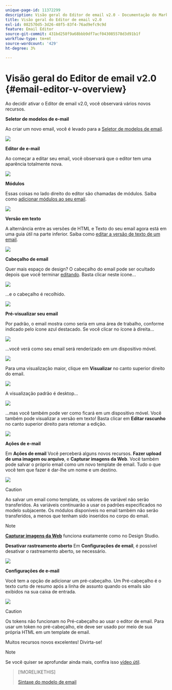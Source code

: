 ```yaml
---
unique-page-id: 11372299
description: Visão geral do Editor de email v2.0 - Documentação do Marketo - Documentação do produto
title: Visão geral do Editor de email v2.0
exl-id: 082570d5-3d26-48f5-83f4-76ad9efc9c9d
feature: Email Editor
source-git-commit: 431bd258f9a68bbb9df7acf043085578d3d91b1f
workflow-type: tm+mt
source-wordcount: '429'
ht-degree: 3%

---
```


# Visão geral do Editor de email v2.0 {#email-editor-v-overview}

Ao decidir ativar o Editor de email v2.0, você observará vários novos recursos.

**Seletor de modelos de e-mail**

Ao criar um novo email, você é levado para a [Seletor de modelos de email](/help/marketo/product-docs/email-marketing/general/email-editor-2/email-template-picker-overview.md).

![](assets/starter-templates-1.png)

**Editor de e-mail**

Ao começar a editar seu email, você observará que o editor tem uma aparência totalmente nova.

![](assets/two-4.png)

**Módulos**

Essas coisas no lado direito do editor são chamadas de módulos. Saiba como [adicionar módulos ao seu email](/help/marketo/product-docs/email-marketing/general/email-editor-2/add-modules-to-your-email.md).

![](assets/three-4.png)

**Versão em texto**

A alternância entre as versões de HTML e Texto do seu email agora está em uma guia útil na parte inferior. Saiba como [editar a versão de texto de um email](/help/marketo/product-docs/email-marketing/general/creating-an-email/edit-the-text-version-of-an-email.md).

![](assets/four-3.png)

**Cabeçalho de email**

Quer mais espaço de design? O cabeçalho do email pode ser ocultado depois que você terminar [editando](/help/marketo/product-docs/email-marketing/general/creating-an-email/edit-your-email-header.md). Basta clicar neste ícone...

![](assets/five-4.png)

...e o cabeçalho é recolhido.

![](assets/six-3.png)

**Pré-visualizar seu email**

Por padrão, o email mostra como seria em uma área de trabalho, conforme indicado pelo ícone azul destacado. Se você clicar no ícone à direita...

![](assets/seven-3.png)

...você verá como seu email será renderizado em um dispositivo móvel.

![](assets/eight-3.png)

Para uma visualização maior, clique em **Visualizar** no canto superior direito do email.

![](assets/preview1.png)

A visualização padrão é desktop...

![](assets/preview2.png)

...mas você também pode ver como ficará em um dispositivo móvel. Você também pode visualizar a versão em texto! Basta clicar em **Editar rascunho** no canto superior direito para retomar a edição.

![](assets/preview3.png)

**Ações de e-mail**

Em **Ações de email** Você perceberá alguns novos recursos. **Fazer upload de uma imagem ou arquivo**, e **Capturar imagens da Web**. Você também pode salvar o próprio email como um novo template de email. Tudo o que você tem que fazer é dar-lhe um nome e um destino.

![](assets/nine-3.png)

>[!CAUTION]
>
>Ao salvar um email como template, os valores de variável não serão transferidos. As variáveis continuarão a usar os padrões especificados no modelo subjacente. Os módulos disponíveis no email também não serão transferidos, a menos que tenham sido inseridos no corpo do email.

>[!NOTE]
>
>**[Capturar imagens da Web](/help/marketo/product-docs/demand-generation/images-and-files/grab-the-images-from-a-web-page.md)** funciona exatamente como no Design Studio.

**Desativar rastreamento aberto** Em **Configurações de email**, é possível desativar o rastreamento aberto, se necessário.

![](assets/thirteen-1.png)

**Configurações de e-mail**

Você tem a opção de adicionar um pré-cabeçalho. Um Pré-cabeçalho é o texto curto de resumo após a linha de assunto quando os emails são exibidos na sua caixa de entrada.

![](assets/edit-settings-preheader-2.png)

>[!CAUTION]
>
>Os tokens não funcionam no Pré-cabeçalho ao usar o editor de email. Para usar um token no pré-cabeçalho, ele deve ser usado por meio de sua própria HTML em um template de email.

Muitos recursos novos excelentes! Divirta-se!

>[!NOTE]
>
>Se você quiser se aprofundar ainda mais, confira isso [vídeo útil](https://nation.marketo.com/videos/1463).

>[!MORELIKETHIS]
>
>[Sintaxe do modelo de email](/help/marketo/product-docs/email-marketing/general/email-editor-2/email-template-syntax.md)
